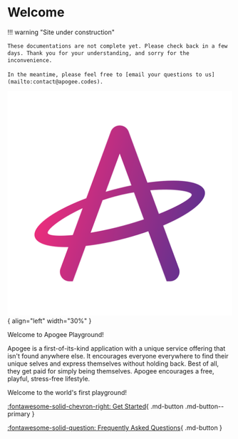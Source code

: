 # Welcome

!!! warning "Site under construction"

    These documentations are not complete yet. Please check back in a few days. Thank you for your understanding, and sorry for the inconvenience.

    In the meantime, please feel free to [email your questions to us](mailto:contact@apogee.codes).

![Apogee Logo](./images/transparent-colored.png){ align="left" width="30%" }

Welcome to Apogee Playground!

Apogee is a first-of-its-kind application with a unique service offering that isn't found anywhere else. It encourages everyone everywhere to find their unique selves and express themselves without holding back. Best of all, they get paid for simply being  themselves. Apogee encourages a free, playful, stress-free lifestyle.

Welcome to the world's first playground!

[:fontawesome-solid-chevron-right: Get Started](Getting_Started/index.en.md){ .md-button .md-button--primary }

[:fontawesome-solid-question: Frequently Asked Questions](faq.en.md){ .md-button }
